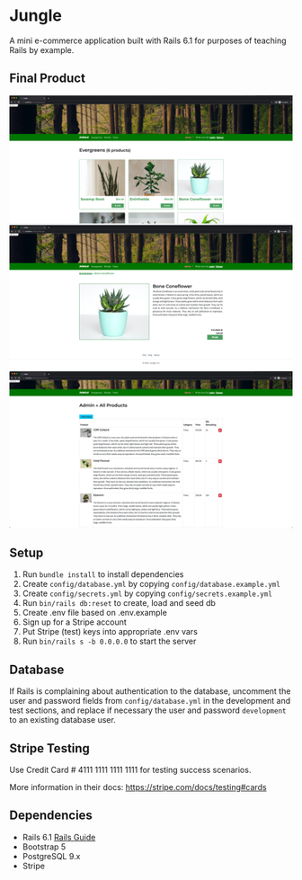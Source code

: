 # Jungle

A mini e-commerce application built with Rails 6.1 for purposes of teaching Rails by example.

## Final Product

!["Home Page"](https://github.com/YuliiaMatich/Jungle/blob/master/docs/home_page.png)
!["Product Page"](https://github.com/YuliiaMatich/Jungle/blob/master/docs/product_page.png)
!["Admin Products Page"](https://github.com/YuliiaMatich/Jungle/blob/master/docs/admin_products_page.com.png)

## Setup

1. Run `bundle install` to install dependencies
2. Create `config/database.yml` by copying `config/database.example.yml`
3. Create `config/secrets.yml` by copying `config/secrets.example.yml`
4. Run `bin/rails db:reset` to create, load and seed db
5. Create .env file based on .env.example
6. Sign up for a Stripe account
7. Put Stripe (test) keys into appropriate .env vars
8. Run `bin/rails s -b 0.0.0.0` to start the server

## Database

If Rails is complaining about authentication to the database, uncomment the user and password fields from `config/database.yml` in the development and test sections, and replace if necessary the user and password `development` to an existing database user.

## Stripe Testing

Use Credit Card # 4111 1111 1111 1111 for testing success scenarios.

More information in their docs: <https://stripe.com/docs/testing#cards>

## Dependencies

- Rails 6.1 [Rails Guide](http://guides.rubyonrails.org/v6.1/)
- Bootstrap 5
- PostgreSQL 9.x
- Stripe
